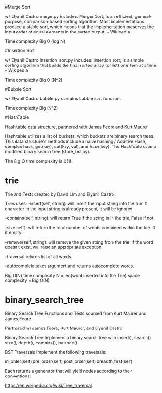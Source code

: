 #Merge Sort

w/ Elyanil Castro
merge.py includes: Merger Sort; is an efficient, general-purpose, comparison-based sorting algorithm. Most implementations produce a stable sort, which means that the implementation preserves the input order of equal elements in the sorted output. - Wikipedia

Time complexity Big O (log N)

#Insertion Sort

w/ Elyanil Castro
insertion_sort.py includes: Insertion sort; is a simple sorting algorithm that builds the final sorted array (or list) one item at a time. - Wikipedia

Time complexity Big O (N^2)

#Bubble Sort

w/ Elyanil Castro
bubble.py contains bubble sort function.

Time complexity Big (N^2)

#HashTable

Hash table data structure, partnered with James Feore and Kurt Maurer

Hash table utilizes a list of buckets, which buckets are binary search trees. This data structure's methods include a naive hashing / Additive Hash, complex hash, get(key), set(key, val), and hash(key). The HashTable uses a modified binary search tree (store_bst.py).

The Big O time complexity is O(1).


# trie


Trie and Tests created by David Lim and Elyanil Castro

Tries uses: -insert(self, string): will insert the input string into the trie. If character in the input string is already present, it will be ignored.


-contains(self, string): will return True if the string is in the trie, False if not.

-size(self): will return the total number of words contained within the trie. 0 if empty.

-remove(self, string): will remove the given string from the trie. If the word doesn’t exist, will raise an appropriate exception.

-traversal returns list of all words

-autocomplete takes argument and returns autocomplete words.

Big O(N) time complexity N = len(word inserted into the Trie) space complexity = Big O(N)



# binary_search_tree

Binary Search Tree Functions and Tests sourced from Kurt Maurer and James Feore

Partnered w/ James Feore, Kurt Maurer, and Elyanil Castro

Binary Search Tree Implement a binary search tree with insert(), search() size(), depth(), contains(), balance()

BST Traversals Implement the following traversals:

in_order(self) pre_order(self) post_order(self) breadth_first(self)

Each returns a generator that will yield nodes according to their conventions:

https://en.wikipedia.org/wiki/Tree_traversal
